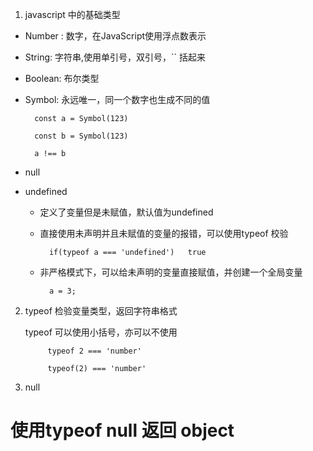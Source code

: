 1. javascript 中的基础类型
   
+ Number : 数字，在JavaScript使用浮点数表示
+ String: 字符串,使用单引号，双引号，`` 括起来
+ Boolean: 布尔类型
+ Symbol: 永远唯一，同一个数字也生成不同的值
  
        const a = Symbol(123)

        const b = Symbol(123)

        a !== b 
+ null
+ undefined

    + 定义了变量但是未赋值，默认值为undefined
    + 直接使用未声明并且未赋值的变量的报错，可以使用typeof 校验

            if(typeof a === 'undefined')   true
    + 非严格模式下，可以给未声明的变量直接赋值，并创建一个全局变量

            a = 3;

2. typeof 检验变量类型，返回字符串格式
   
   typeof 可以使用小括号，亦可以不使用

            typeof 2 === 'number'

            typeof(2) === 'number'
        
3. null 

# <strong>使用typeof null 返回 object<strong>